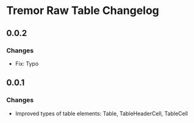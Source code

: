 # Tremor Raw Table Changelog

## 0.0.2

### Changes

- Fix: Typo

## 0.0.1

### Changes

- Improved types of table elements: Table, TableHeaderCell, TableCell
